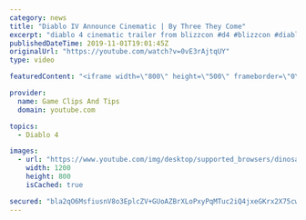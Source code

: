 ```yaml
---
category: news
title: "Diablo IV Announce Cinematic | By Three They Come"
excerpt: "diablo 4 cinematic trailer from blizzcon #d4 #blizzcon #diablo."
publishedDateTime: 2019-11-01T19:01:45Z
originalUrl: "https://youtube.com/watch?v=0vE3rAjtqUY"
type: video

featuredContent: "<iframe width=\"800\" height=\"500\" frameborder=\"0\" src=\"https://www.youtube.com/embed/0vE3rAjtqUY\" allow=\"accelerometer; autoplay; encrypted-media; gyroscope; picture-in-picture\" allowfullscreen></iframe>"

provider:
  name: Game Clips And Tips
  domain: youtube.com

topics:
  - Diablo 4

images:
  - url: "https://www.youtube.com/img/desktop/supported_browsers/dinosaur.png"
    width: 1200
    height: 800
    isCached: true

secured: "bla2qO6MsfiusnV8o3EplcZV+GUoAZBrXLoPxyPqMTuc2iQ4jxeGKrx2X75cwy10LPAX3tLD7naIxPdUsmmypHsm9K9eL3cG3RDYGVDZSM2GP3XvPr6/KlbFMq/HsHnmr7HLQ9vEwWAUFn+yQRMztQCe+Kuwsfqyn4q4cGO/cxju4tKOWZ0XXkUD8xQ+EFfgO8FiYX4dS7worMZ/n95xGO4yW0Rd4G6DuNuAxxPmkMNKq/Fuu7/7ZHcXKVKgAM/8BgZMdSPyH7fghkYoVOJTyVGK8Y/TZQSsNJxE/ZtFUYQLQCuYOA0IHlGJrOwgLil9eZV647NVZkE27TNO/Qi+nWOCaSE9CjcSy5TU6GB1TMoj79cNYA1UGA4wuLa3IcXWtkBYC3XEA5OpMem4m2rhSw==;9t5VL2raHXMyUnJHXLE/Wg=="
---
```


